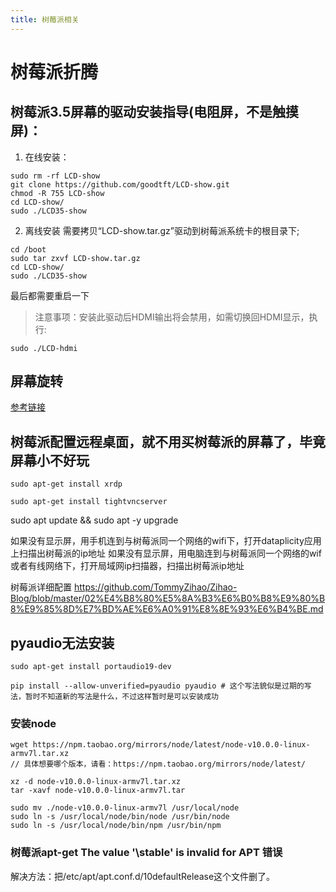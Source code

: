 ```yaml
---
title: 树莓派相关
---
```


# 树莓派折腾

## 树莓派3.5屏幕的驱动安装指导(电阻屏，不是触摸屏)：
1. 在线安装：
```
sudo rm -rf LCD-show
git clone https://github.com/goodtft/LCD-show.git
chmod -R 755 LCD-show
cd LCD-show/
sudo ./LCD35-show
```

2. 离线安装
需要拷贝“LCD-show.tar.gz”驱动到树莓派系统卡的根目录下;
```
cd /boot
sudo tar zxvf LCD-show.tar.gz
cd LCD-show/
sudo ./LCD35-show
```

最后都需要重启一下
> 注意事项：安装此驱动后HDMI输出将会禁用，如需切换回HDMI显示，执行:
```
sudo ./LCD-hdmi
```

## 屏幕旋转
[参考链接](http://www.lcdwiki.com/res/Show_Direction_and_Touch/%E5%A6%82%E4%BD%95%E4%BF%AE%E6%94%B9%E6%98%BE%E7%A4%BA%E6%96%B9%E5%90%91%E5%92%8C%E8%A7%A6%E6%91%B8-GPIO-%E7%94%B5%E9%98%BB%E8%A7%A6%E6%91%B8-V1.2.pdf)

## 树莓派配置远程桌面，就不用买树莓派的屏幕了，毕竟屏幕小不好玩
```
sudo apt-get install xrdp

sudo apt-get install tightvncserver 

```

sudo apt update && sudo apt -y upgrade

如果没有显示屏，用手机连到与树莓派同一个网络的wifi下，打开dataplicity应用上扫描出树莓派的ip地址
如果没有显示屏，用电脑连到与树莓派同一个网络的wif或者有线网络下，打开局域网ip扫描器，扫描出树莓派ip地址

树莓派详细配置
https://github.com/TommyZihao/Zihao-Blog/blob/master/02%E4%B8%80%E5%8A%B3%E6%B0%B8%E9%80%B8%E9%85%8D%E7%BD%AE%E6%A0%91%E8%8E%93%E6%B4%BE.md

## pyaudio无法安装
```
sudo apt-get install portaudio19-dev

pip install --allow-unverified=pyaudio pyaudio # 这个写法貌似是过期的写法，暂时不知道新的写法是什么，不过这样暂时是可以安装成功
``` 

### 安装node
```code
wget https://npm.taobao.org/mirrors/node/latest/node-v10.0.0-linux-armv7l.tar.xz
// 具体想要哪个版本，请看：https://npm.taobao.org/mirrors/node/latest/

xz -d node-v10.0.0-linux-armv7l.tar.xz
tar -xavf node-v10.0.0-linux-armv7l.tar

sudo mv ./node-v10.0.0-linux-armv7l /usr/local/node
sudo ln -s /usr/local/node/bin/node /usr/bin/node
sudo ln -s /usr/local/node/bin/npm /usr/bin/npm

```

### 树莓派apt-get The value '\stable' is invalid for APT 错误
解决方法：把/etc/apt/apt.conf.d/10defaultRelease这个文件删了。

